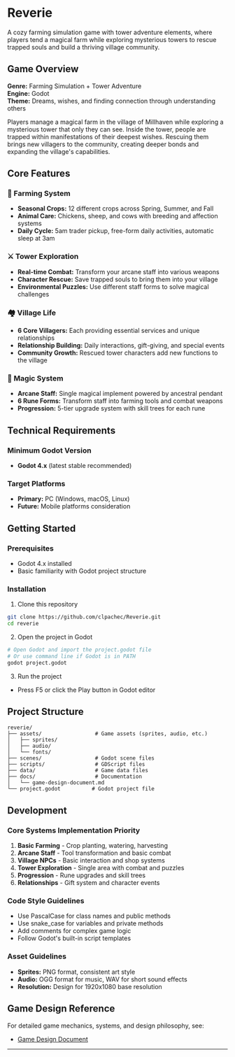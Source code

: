 # Reverie

A cozy farming simulation game with tower adventure elements, where players tend a magical farm while exploring mysterious towers to rescue trapped souls and build a thriving village community.

## Game Overview

**Genre:** Farming Simulation + Tower Adventure  
**Engine:** Godot  
**Theme:** Dreams, wishes, and finding connection through understanding others

Players manage a magical farm in the village of Millhaven while exploring a mysterious tower that only they can see. Inside the tower, people are trapped within manifestations of their deepest wishes. Rescuing them brings new villagers to the community, creating deeper bonds and expanding the village's capabilities.

## Core Features

### 🌾 Farming System
- **Seasonal Crops:** 12 different crops across Spring, Summer, and Fall
- **Animal Care:** Chickens, sheep, and cows with breeding and affection systems
- **Daily Cycle:** 5am trader pickup, free-form daily activities, automatic sleep at 3am

### ⚔️ Tower Exploration
- **Real-time Combat:** Transform your arcane staff into various weapons
- **Character Rescue:** Save trapped souls to bring them into your village
- **Environmental Puzzles:** Use different staff forms to solve magical challenges

### 🏘️ Village Life
- **6 Core Villagers:** Each providing essential services and unique relationships
- **Relationship Building:** Daily interactions, gift-giving, and special events
- **Community Growth:** Rescued tower characters add new functions to the village

### 🔮 Magic System
- **Arcane Staff:** Single magical implement powered by ancestral pendant
- **6 Rune Forms:** Transform staff into farming tools and combat weapons
- **Progression:** 5-tier upgrade system with skill trees for each rune

## Technical Requirements

### Minimum Godot Version
- **Godot 4.x** (latest stable recommended)

### Target Platforms
- **Primary:** PC (Windows, macOS, Linux)
- **Future:** Mobile platforms consideration

## Getting Started

### Prerequisites
- Godot 4.x installed
- Basic familiarity with Godot project structure

### Installation
1. Clone this repository
```bash
git clone https://github.com/clpachec/Reverie.git
cd reverie
```

2. Open the project in Godot
```bash
# Open Godot and import the project.godot file
# Or use command line if Godot is in PATH
godot project.godot
```

3. Run the project
- Press F5 or click the Play button in Godot editor

## Project Structure

```
reverie/
├── assets/                 # Game assets (sprites, audio, etc.)
│   ├── sprites/
│   ├── audio/
│   └── fonts/
├── scenes/                 # Godot scene files
├── scripts/                # GDScript files
├── data/                   # Game data files
├── docs/                   # Documentation
│   └── game-design-document.md
└── project.godot          # Godot project file
```

## Development

### Core Systems Implementation Priority
1. **Basic Farming** - Crop planting, watering, harvesting
2. **Arcane Staff** - Tool transformation and basic combat
3. **Village NPCs** - Basic interaction and shop systems
4. **Tower Exploration** - Single area with combat and puzzles
5. **Progression** - Rune upgrades and skill trees
6. **Relationships** - Gift system and character events

### Code Style Guidelines
- Use PascalCase for class names and public methods
- Use snake_case for variables and private methods
- Add comments for complex game logic
- Follow Godot's built-in script templates

### Asset Guidelines
- **Sprites:** PNG format, consistent art style
- **Audio:** OGG format for music, WAV for short sound effects
- **Resolution:** Design for 1920x1080 base resolution

## Game Design Reference

For detailed game mechanics, systems, and design philosophy, see:
- [Game Design Document](https://docs.google.com/document/d/1gw-g0hAUNHeFooHR5G6ZrN-ohyu7ETGLoNPYEd45mwc/edit?tab=t.0#heading=h.qfd98g1r4s4i)

---
